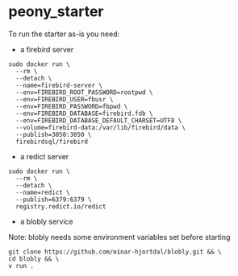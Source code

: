 # peony_starter

To run the starter as-is you need:

- a firebird server
```
sudo docker run \
  --rm \
  --detach \
  --name=firebird-server \
  --env=FIREBIRD_ROOT_PASSWORD=rootpwd \
  --env=FIREBIRD_USER=fbusr \
  --env=FIREBIRD_PASSWORD=fbpwd \
  --env=FIREBIRD_DATABASE=firebird.fdb \
  --env=FIREBIRD_DATABASE_DEFAULT_CHARSET=UTF8 \
  --volume=firebird-data:/var/lib/firebird/data \
  --publish=3050:3050 \
  firebirdsql/firebird
```

- a redict server
```
sudo docker run \
  --rm \
  --detach \
  --name=redict \
  --publish=6379:6379 \
  registry.redict.io/redict
```

- a blobly service

Note: blobly needs some environment variables set before starting

```
git clone https://github.com/einar-hjortdal/blobly.git && \
cd blobly && \
v run .
```